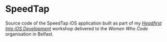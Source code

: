 
# SpeedTap

Source code of the SpeedTap iOS application built as part of my [_Headfirst Into iOS Development_]() workshop delivered to the _Women Who Code_ organisation in Belfast.